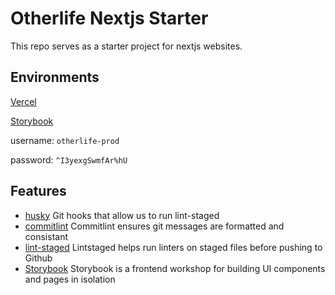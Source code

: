 # Otherlife Nextjs Starter

This repo serves as a starter project for nextjs websites.

## Environments

[Vercel](https://vercel.com/moonpay/ol-nextjs-starter)

[Storybook](https://ol-nextjs-starter.preview.moonpay-dev.com/)

username: `otherlife-prod`

password: `^I3yexgSwmfAr%hU`

## Features

- [husky](https://typicode.github.io/husky/) Git hooks that allow us to run lint-staged
- [commitlint](https://commitlint.js.org/) Commitlint ensures git messages are formatted and consistant
- [lint-staged](https://github.com/lint-staged/lint-staged) Lintstaged helps run linters on staged files before pushing to Github
- [Storybook](https://storybook.js.org/) Storybook is a frontend workshop for building UI components and pages in isolation
